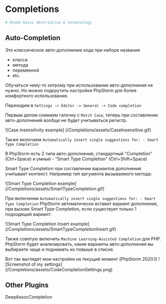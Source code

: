 # Completions
```php
# @todo basic description & terminology 
```


## Auto-Completion
Это классическое авто-дополнение кода при наборе названия
- класса
- метода
- переменной
- etc.

Обучаться чему-то хитрому при использовании авто-дополнения не нужно. Но можно подкрутить настройки PhpStorm для более комфортного использования.

Переходим в `Settings -> Editor -> General -> Code completion`

Первым делом снимаем галочку с `Match Case`, теперь при составлении авто-дополнений вообще не будет учитываться регистр.

![Case insensitivity example]
(/Completions/assets/CaseInsensitive.gif)



Также включаем `Automatically insert single suggestions for: - Smart Type Completion`

В PhpStorm есть 2 типа авто-дополнения, стандартный "Completion" (Ctrl+Space) и умный - "Smart Type Completion" (Ctrl+Shift+Space)

Smart Type Completion при составлении вариантов дополнения учитывает контекст. Например тип аргумента вызываемого метода:  

![Smart Type Completion example]
(/Completions/assets/SmartTypeCompletion.gif)


При включении `Automatically insert single suggestions for: - Smart Type Completion` PhpStorm автоматически вставит вариант дополнения, при вызове Smart Type Completion, если существует только 1 подходящий вариант: 

![Smart Type Completion Insert example]
(/Completions/assets/SmartTypeCompletionInsert.gif)



Также советую включить `Machine Learning-Assisted Completion` для PHP. PhpStorm будет анализировать, какие варианты авто-дополнения вы выбираете чаще и поднимать их повыше в списке.



Вот так выглядят мои настройки на текущий момент (PhpStorm 2020.1)
![Screenshot of my settings]
(/Completions/assets/CodeCompletionSettings.png)

## Other Plugins
DeepAssocCompletion